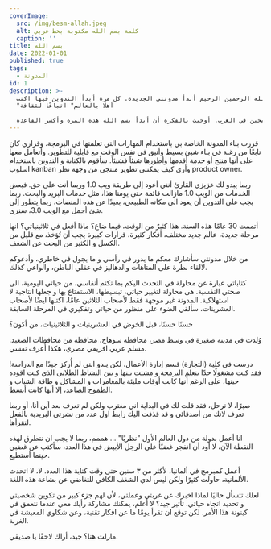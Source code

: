 ```yaml
---
coverImage:
  src: /img/besm-allah.jpeg
  alt: كلمة بسم الله مكتوبة بخط عربي
  caption: ''
title: بسم الله
date: 2022-01-01
published: true
tags:
  - المدونة
id: 1
description: >-
  بسم الله الرحمين الرحيم أبدأ مدونتي الجديدة. كل مرة أبدأ التدوين فيها اكتب
  "أهلًا بالعالم" اتباعًا لثقافة

  المبرمجين في الغرب. أوحيت بالفكرة أن أبدأ بسم الله هذه المرة وأكسر القاعدة.
---
```


قررت بناء المدونة الخاصة بي باستخدام المهارات التي تعلمتها في البرمجة. وقراري كان نابعًا من رغبة في بناء
شيئ بسيط وأنيق في نفس الوقت مع قابلية للتطوير. وأتعامل معها على أنها منتج أو خدمة أقدمها وأطورها شيئاً فشيئاً.
سأقوم بالكتابة و التدوين باستخدام اسلوب kanban
وأرى كيف يمكنني تطوير منتجي من وجهة نظر product owner.

ربما يبدو لك عزيزي القارئ أنني أعود إلى طريقة ويب 1.0 وربما أنت على حق. فبعض الخدمات من الويب 1.0 مازالت قائمة حتى يومنا هذا، مثل خدمات البريد والبحث. ربما يجب على التدوين أن يعود الي مكانه
الطبيعي، بعيدًا عن هذه المنصات، ربما يتطور إلى شئ أجمل مع الويب 3.0، سنرى.


أتممت 30 عامًا هذه السنة. هذا كثيرٌ من الوقت، فيما ضاع؟ ماذا أفعل في ثلاثينياتي؟ انها مرحلة جديدة، عالم جديد مختلف، أفكار كثيرة، قرارات كبيرة يجب أن تُؤخذ، مع قليل من الكسل و الكثير من البحث عن الشغف.


من خلال مدونتي سأشارك معكم ما يدور في رأسي و ما يجول في خاطري، وأدعوكم لالقاء نظرة على المتاهات والدهاليز في عقلي الباطن، والواعي كذلك.


كتاباتي عبارة عن محاولة في التحدث اليكم بما تكتم أنفاسي، من حياتي اليومية، الى صحتي النفسية. هى محاولة لتغيير حياتي، تبسيطها، الاستمتاع بها و جعلها انتاجية لا استهلاكية. المدونة غير موجهة فقط لأصحاب الثلاثين عامًا، اكتبها ايضًا لأصحاب العشرينات، سألقي الضوء على منظور من حياتي وتفكيري في المرحلة السابقة.


حسنًا حسنًا، قبل الخوض في العشرينيات و الثلاثينيات، من أكون؟


وُلدت في مدينة صغيرة في وسط مصر، محافظة سوهاج، محافظة من محافظات الصعيد. مسلم عربي افريقي مصري، هكذا أُعرف نفسي.


درست في كلية (التجارة) قسم إدارة الأعمال، لكن يبدو انني لم أُركز جيدًا مع الدراسة! فقد كنت مشغولًا جدًا بتعلم البرمجة و مشتت بينها و بين النشاط الطلابي الذي كنت اقوده حينها، على الرغم أنها كانت أوقات مليئة بالمغامرات و المشاكل و طاقة الشباب و الطموح الصاعد، إلا أنها كانت أبسط.


صبرًا، لا ترحل، فقد قلت لك في البداية اني مغترب ولكن لم تعرف بعد أين أنا، أو ربما تعرف لانك من أصدقائي و قد قذفت اليك رابط اول عدد من نشرتي البريدية بالفعل لتقرأها.


انا أعمل بدولة من دول العالم الأول "نظريًا" … هممم، ربما لا يجب ان نتطرق لهذه النقطة الآن، لا أود أن انفجر غضبًا على الرجل الأبيض في هذا العدد، سأكتب عن غضبي حينما أستطيع.


أعمل كمبرمج في ألمانيا، لأكثر من ٣ سنين حتى وقت كتابة هذا العدد. لا، لا اتحدث الألمانية، حاولت كثيرًا ولكن ليس لدي الشغف الكافي للتغاضي عن بشاعة هذه اللغة.


لعلك تتسأل حاليًا لماذا اخبرك عن غربتي وعملتي، لأن لهم جزء كبير من تكوين شخصيتي و تحديد اتجاه حياتي. تأثير جيد؟ لا أعلم، يمكنك مشاركة رأيك معي عندما نتعمق في كينونة هذا الأمر. لكن توقع ان تقرأ يومًا ما عن افكار تقنية، وعن شكاوي المعيشة في الغربة.


مازلت هنا؟ جيد، أراك لاحقًا يا صديقي.